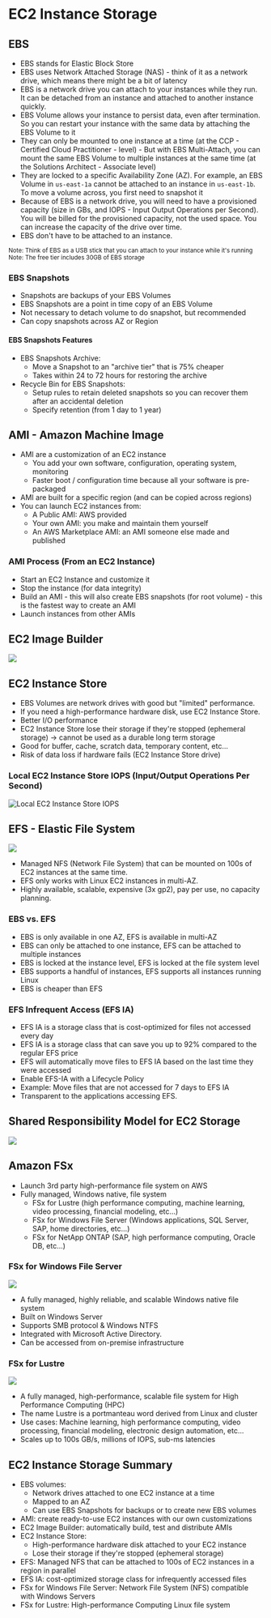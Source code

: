 <!--
 Copyright 2023 lesongvi
 
 Licensed under the Apache License, Version 2.0 (the "License");
 you may not use this file except in compliance with the License.
 You may obtain a copy of the License at
 
     http://www.apache.org/licenses/LICENSE-2.0
 
 Unless required by applicable law or agreed to in writing, software
 distributed under the License is distributed on an "AS IS" BASIS,
 WITHOUT WARRANTIES OR CONDITIONS OF ANY KIND, either express or implied.
 See the License for the specific language governing permissions and
 limitations under the License.
-->

# EC2 Instance Storage
## EBS
- EBS stands for Elastic Block Store
- EBS uses Network Attached Storage (NAS) - think of it as a network drive, which means there might be a bit of latency
- EBS is a network drive you can attach to your instances while they run. It can be detached from an instance and attached to another instance quickly.
- EBS Volume allows your instance to persist data, even after termination. So you can restart your instance with the same data by attaching the EBS Volume to it
- They can only be mounted to one instance at a time (at the CCP - Certified Cloud Practitioner - level) - But with EBS Multi-Attach, you can mount the same EBS Volume to multiple instances at the same time (at the Solutions Architect - Associate level)
- They are locked to a specific Availability Zone (AZ). For example, an EBS Volume in `us-east-1a` cannot be attached to an instance in `us-east-1b`. To move a volume across, you first need to snapshot it
- Because of EBS is a network drive, you will need to have a provisioned capacity (size in GBs, and IOPS - Input Output Operations per Second). You will be billed for the provisioned capacity, not the used space. You can increase the capacity of the drive over time.
- EBS don't have to be attached to an instance.

<small>Note: Think of EBS as a USB stick that you can attach to your instance while it's running</small>
<small>Note: The free tier includes 30GB of EBS storage</small>

### EBS Snapshots
- Snapshots are backups of your EBS Volumes
- EBS Snapshots are a point in time copy of an EBS Volume
- Not necessary to detach volume to do snapshot, but recommended
- Can copy snapshots across AZ or Region

#### EBS Snapshots Features
- EBS Snapshots Archive:
	- Move a Snapshot to an "archive tier" that is 75% cheaper
	- Takes within 24 to 72 hours for restoring the archive
- Recycle Bin for EBS Snapshots:
	- Setup rules to retain deleted snapshots so you can recover them after an accidental deletion
	- Specify retention (from 1 day to 1 year)

## AMI - Amazon Machine Image
- AMI are a customization of an EC2 instance
	- You add your own software, configuration, operating system, monitoring
	- Faster boot / configuration time because all your software is pre-packaged
- AMI are built for a specific region (and can be copied across regions)
- You can launch EC2 instances from:
	- A Public AMI: AWS provided
	- Your own AMI: you make and maintain them yourself
	- An AWS Marketplace AMI: an AMI someone else made and published

### AMI Process (From an EC2 Instance)
- Start an EC2 Instance and customize it
- Stop the instance (for data integrity)
- Build an AMI - this will also create EBS snapshots (for root volume) - this is the fastest way to create an AMI
- Launch instances from other AMIs

## EC2 Image Builder
![](/assets/ec2_image_builder.png)

## EC2 Instance Store
- EBS Volumes are network drives with good but "limited" performance.
- If you need a high-performance hardware disk, use EC2 Instance Store.
- Better I/O performance
- EC2 Instance Store lose their storage if they're stopped (ephemeral storage) -> cannot be used as a durable long term storage
- Good for buffer, cache, scratch data, temporary content, etc...
- Risk of data loss if hardware fails (EC2 Instance Store drive)

### Local EC2 Instance Store IOPS (Input/Output Operations Per Second)
![Local EC2 Instance Store IOPS](/assets/ec2_instance_store.png)

## EFS - Elastic File System
![](/assets/efs.png)
- Managed NFS (Network File System) that can be mounted on 100s of EC2 instances at the same time.
- EFS only works with Linux EC2 instances in multi-AZ.
- Highly available, scalable, expensive (3x gp2), pay per use, no capacity planning.

### EBS vs. EFS
- EBS is only available in one AZ, EFS is available in multi-AZ
- EBS can only be attached to one instance, EFS can be attached to multiple instances
- EBS is locked at the instance level, EFS is locked at the file system level
- EBS supports a handful of instances, EFS supports all instances running Linux
- EBS is cheaper than EFS

### EFS Infrequent Access (EFS IA)
- EFS IA is a storage class that is cost-optimized for files not accessed every day
- EFS IA is a storage class that can save you up to 92% compared to the regular EFS price
- EFS will automatically move files to EFS IA based on the last time they were accessed
- Enable EFS-IA with a Lifecycle Policy
- Example: Move files that are not accessed for 7 days to EFS IA
- Transparent to the applications accessing EFS.

## Shared Responsibility Model for EC2 Storage
![](/assets/shared_responsibility_model_ec2_storage.png)

## Amazon FSx
- Launch 3rd party high-performance file system on AWS
- Fully managed, Windows native, file system
	- FSx for Lustre (high performance computing, machine learning, video processing, financial modeling, etc...)
	- FSx for Windows File Server (Windows applications, SQL Server, SAP, home directories, etc...)
	- FSx for NetApp ONTAP (SAP, high performance computing, Oracle DB, etc...)

### FSx for Windows File Server
![](/assets/fsx_for_windows_file_server.png)
- A fully managed, highly reliable, and scalable Windows native file system
- Built on Windows Server
- Supports SMB protocol & Windows NTFS
- Integrated with Microsoft Active Directory.
- Can be accessed from on-premise infrastructure

### FSx for Lustre
![](/assets/amazon_fsx.png)
- A fully managed, high-performance, scalable file system for High Performance Computing (HPC)
- The name Lustre is a portmanteau word derived from Linux and cluster
- Use cases: Machine learning, high performance computing, video processing, financial modeling, electronic design automation, etc...
- Scales up to 100s GB/s, millions of IOPS, sub-ms latencies

## EC2 Instance Storage Summary
- EBS volumes:
	- Network drives attached to one EC2 instance at a time
	- Mapped to an AZ
	- Can use EBS Snapshots for backups or to create new EBS volumes
- AMI: create ready-to-use EC2 instances with our own customizations
- EC2 Image Builder: automatically build, test and distribute AMIs
- EC2 Instance Store:
	- High-performance hardware disk attached to your EC2 instance
	- Lose their storage if they're stopped (ephemeral storage)
- EFS: Managed NFS that can be attached to 100s of EC2 instances in a region in parallel
- EFS IA: cost-optimized storage class for infrequently accessed files
- FSx for Windows File Server: Network File System (NFS) compatible with Windows Servers
- FSx for Lustre: High-performance Computing Linux file system
